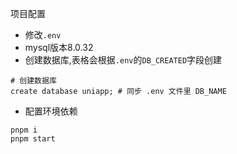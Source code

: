 项目配置

- 修改`.env`
- mysql版本8.0.32
- 创建数据库,表格会根据`.env`的`DB_CREATED`字段创建

```mysql
# 创建数据库
create database uniapp; # 同步 .env 文件里 DB_NAME
```
- 配置环境依赖

```shell
pnpm i 
pnpm start
```